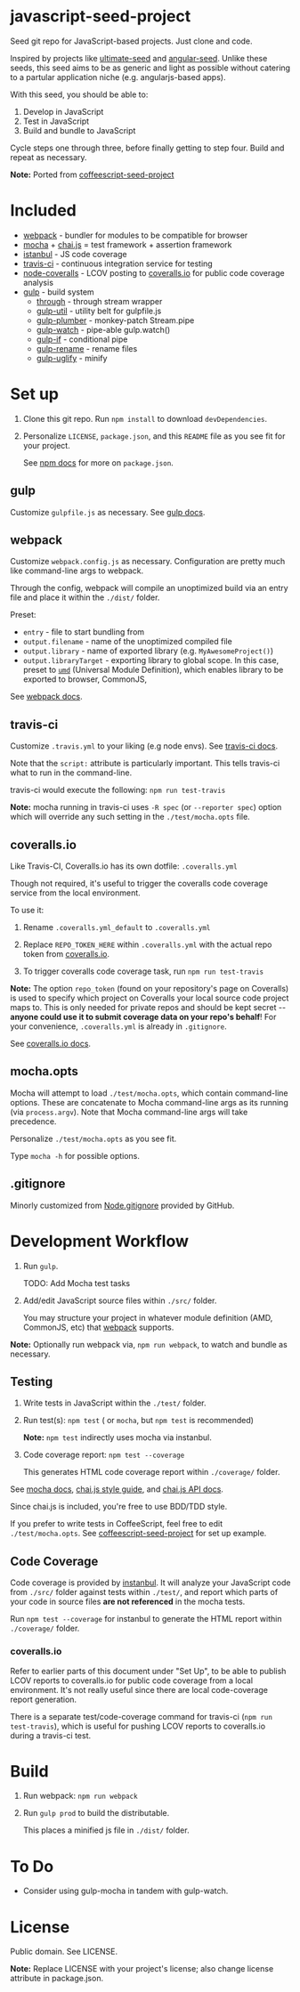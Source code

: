 javascript-seed-project
=========================

Seed git repo for JavaScript-based projects. Just clone and code.

Inspired by projects like [ultimate-seed](https://github.com/pilwon/ultimate-seed) and [angular-seed](https://github.com/angular/angular-seed). Unlike these seeds, this seed aims to be as generic and light as possible without catering to a partular application niche (e.g. angularjs-based apps).

With this seed, you should be able to:

1. Develop in JavaScript
3. Test in JavaScript
4. Build and bundle to JavaScript

Cycle steps one through three, before finally getting to step four. Build and repeat as necessary.

**Note:** Ported from [coffeescript-seed-project](https://github.com/Dashed/coffeescript-seed-project)

Included
========

* [webpack](https://github.com/webpack/webpack) - bundler for modules to be compatible for browser
* [mocha](https://github.com/visionmedia/mocha) + [chai.js](http://chaijs.com/) = test framework + assertion framework
* [istanbul](https://github.com/gotwarlost/istanbul) - JS code coverage
* [travis-ci](https://travis-ci.org/) - continuous integration service for testing
* [node-coveralls](https://github.com/cainus/node-coveralls) - LCOV posting to [coveralls.io](https://coveralls.io) for public code coverage analysis
* [gulp](http://gulpjs.com/) - build system
    * [through](https://github.com/dominictarr/through) - through stream wrapper
    * [gulp-util](https://github.com/gulpjs/gulp-util) - utility belt for gulpfile.js
    * [gulp-plumber](https://github.com/floatdrop/gulp-plumber) - monkey-patch Stream.pipe
    * [gulp-watch](https://github.com/floatdrop/gulp-watch) - pipe-able gulp.watch()
    * [gulp-if](https://github.com/robrich/gulp-if) - conditional pipe
    * [gulp-rename](https://github.com/hparra/gulp-rename) - rename files
    * [gulp-uglify](https://github.com/terinjokes/gulp-uglify) - minify



Set up
======

1. Clone this git repo. Run `npm install` to download `devDependencies`.

2.  Personalize `LICENSE`, `package.json`, and this `README` file as you see fit for your project.

    See [npm docs](https://npmjs.org/doc/json.html) for more on `package.json`.


## gulp

Customize `gulpfile.js` as necessary. See [gulp docs](https://github.com/gulpjs/gulp).

## webpack

Customize `webpack.config.js` as necessary. Configuration are pretty much like command-line args to webpack.

Through the config, webpack will compile an unoptimized build via an entry file and place it within the `./dist/` folder.

Preset:

* `entry` - file to start bundling from
* `output.filename` - name of the unoptimized compiled file
* `output.library` - name of exported library (e.g. `MyAwesomeProject()`)
* `output.libraryTarget` - exporting library to global scope. In this case, preset to [`umd`](https://github.com/ForbesLindesay/umd) (Universal Module Definition), which enables library to be exported to browser, CommonJS,

See [webpack docs](https://github.com/webpack/docs).

## travis-ci

Customize `.travis.yml` to your liking (e.g node envs). See [travis-ci docs](http://about.travis-ci.org/docs/user/languages/javascript-with-nodejs/).

Note that the `script:` attribute is particularly important. This tells travis-ci what to run in the command-line.

travis-ci would execute the following: `npm run test-travis`

**Note:** mocha running in travis-ci uses `-R spec` (or `--reporter spec`) option which will override any such setting in the `./test/mocha.opts` file.

## coveralls.io

Like Travis-CI, Coveralls.io has its own dotfile: `.coveralls.yml`

Though not required, it's useful to trigger the coveralls code coverage service from the local environment.

To use it:

1. Rename `.coveralls.yml_default` to `.coveralls.yml`

2. Replace `REPO_TOKEN_HERE` within `.coveralls.yml` with the actual repo token from [coveralls.io](https://coveralls.io).

3. To trigger coveralls code coverage task, run `npm run test-travis`

**Note:** The option `repo_token` (found on your repository's page on Coveralls) is used to specify which project on Coveralls your local source code project maps to. This is only needed for private repos and should be kept secret -- **anyone could use it to submit coverage data on your repo's behalf**! For your convenience, `.coveralls.yml` is already in `.gitignore`.

See [coveralls.io docs](https://coveralls.io/docs/supported_continuous_integration).

## mocha.opts

Mocha will attempt to load `./test/mocha.opts`, which contain command-line options. These are concatenate to Mocha command-line args as its running (via `process.argv`). Note that Mocha command-line args will take precedence.

Personalize `./test/mocha.opts` as you see fit.

Type `mocha -h` for possible options.

## .gitignore

Minorly customized from [Node.gitignore](https://github.com/github/gitignore/blob/master/Node.gitignore) provided by GitHub.


Development Workflow
====================

1.  Run `gulp`.

    TODO: Add Mocha test tasks

2.  Add/edit JavaScript source files within `./src/` folder.

    You may structure your project in whatever module definition (AMD, CommonJS, etc) that [webpack](https://github.com/webpack/webpack) supports.

**Note:** Optionally run webpack via, `npm run webpack`, to watch and bundle as necessary.

## Testing

1. Write tests in JavaScript within the `./test/` folder.

2.  Run test(s): `npm test` ( or `mocha`, but `npm test` is recommended)

    **Note:** `npm test` indirectly uses mocha via instanbul.

3.  Code coverage report: `npm test --coverage`

    This generates HTML code coverage report within `./coverage/` folder.

See [mocha docs](https://github.com/visionmedia/mocha), [chai.js style guide](http://chaijs.com/guide/), and [chai.js API docs](http://chaijs.com/api/).

Since chai.js is included, you're free to use BDD/TDD style.

If you prefer to write tests in CoffeeScript, feel free to edit `./test/mocha.opts`. See [coffeescript-seed-project](https://github.com/Dashed/coffeescript-seed-project) for set up example.


## Code Coverage

Code coverage is provided by [instanbul](https://github.com/gotwarlost/istanbul). It will analyze your JavaScript code from `./src/` folder against tests within `./test/`, and report which parts of your code in source files **are not referenced** in the mocha tests.


Run `npm test --coverage` for instanbul to generate the HTML report within `./coverage/` folder.

### coveralls.io

Refer to earlier parts of this document under "Set Up", to be able to publish LCOV reports to coveralls.io for public code coverage from a local environment. It's not really useful since there are local code-coverage report generation.

There is a separate test/code-coverage command for travis-ci (`npm run test-travis`), which is useful for pushing LCOV reports to coveralls.io during a travis-ci test.

Build
=====

1. Run webpack: `npm run webpack`

2.  Run `gulp prod` to build the distributable.

    This places a minified js file in `./dist/` folder.

To Do
=====


* Consider using gulp-mocha in tandem with gulp-watch.

License
=======

Public domain. See LICENSE.

**Note:** Replace LICENSE with your project's license; also change license attribute in package.json.
